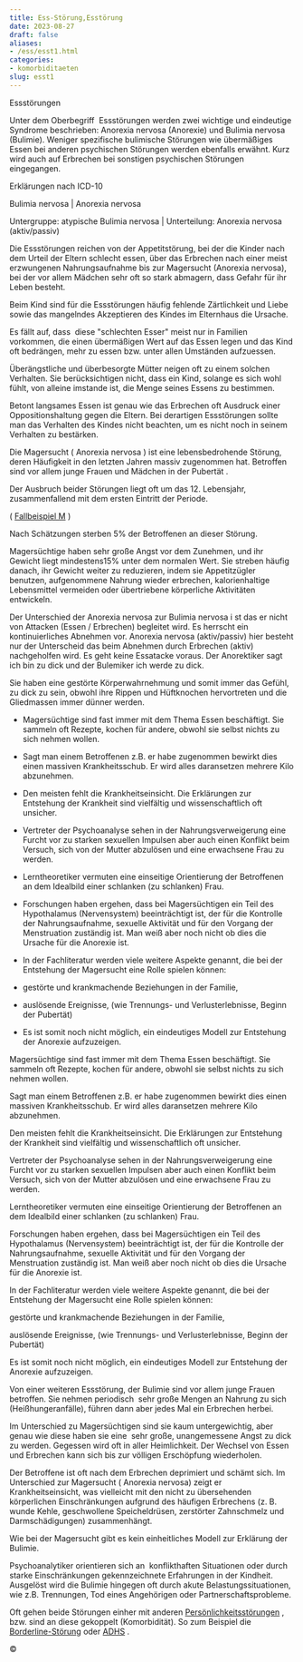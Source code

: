 ```yaml
---
title: Ess-Störung,Esstörung
date: 2023-08-27
draft: false
aliases:
- /ess/esst1.html
categories:
- komorbiditaeten
slug: esst1
---
```




Essstörungen

Unter dem Oberbegriff 
Essstörungen werden zwei wichtige und
eindeutige Syndrome beschrieben: Anorexia nervosa (Anorexie) und Bulimia nervosa
(Bulimie). Weniger spezifische bulimische Störungen wie übermäßiges Essen
bei anderen psychischen Störungen werden ebenfalls erwähnt. Kurz wird auch auf
Erbrechen bei sonstigen psychischen Störungen eingegangen.

Erklärungen nach ICD-10

Bulimia nervosa | Anorexia nervosa

Untergruppe: atypische Bulimia nervosa | Unterteilung: Anorexia nervosa (aktiv/passiv)

Die
Essstörungen reichen von der Appetitstörung, bei der die Kinder nach dem
Urteil der Eltern schlecht essen, über das Erbrechen nach einer meist
erzwungenen Nahrungsaufnahme bis zur Magersucht (Anorexia nervosa), bei der vor
allem Mädchen sehr oft so stark abmagern, dass Gefahr für ihr Leben besteht.

Beim
Kind sind für die Essstörungen häufig fehlende Zärtlichkeit und Liebe sowie
das mangelndes Akzeptieren des Kindes im Elternhaus die Ursache.

Es
fällt auf, dass  diese "schlechten Esser" meist nur in Familien
vorkommen, die einen übermäßigen Wert auf das Essen legen und das Kind oft
bedrängen, mehr zu essen bzw. unter allen Umständen aufzuessen.

Überängstliche
und überbesorgte Mütter neigen oft zu einem solchen Verhalten. Sie berücksichtigen
nicht, dass ein Kind, solange es sich wohl fühlt, von alleine imstande ist, die
Menge seines Essens zu bestimmen.

Betont
langsames Essen ist genau wie das Erbrechen oft Ausdruck einer Oppositionshaltung
gegen die Eltern. Bei derartigen Essstörungen sollte man das Verhalten des
Kindes nicht beachten, um es nicht noch in seinem Verhalten zu bestärken.

Die
Magersucht ( Anorexia nervosa ) ist eine lebensbedrohende Störung, deren Häufigkeit in den
letzten Jahren massiv zugenommen hat. Betroffen sind vor allem junge Frauen und
Mädchen in der Pubertät .

Der
Ausbruch beider Störungen liegt oft um das 12. Lebensjahr, zusammenfallend mit
dem ersten Eintritt der Periode.

( [Fallbeispiel
M](https://borderliner.ch/fallbeisp_m_1/fallbeispiel_m.htm) )

Nach
Schätzungen sterben 5% der Betroffenen an dieser Störung.

Magersüchtige
haben sehr große Angst vor dem Zunehmen, und ihr Gewicht liegt mindestens15%
unter dem normalen Wert. Sie streben häufig danach, ihr Gewicht weiter zu
reduzieren, indem sie Appetitzügler benutzen, aufgenommene Nahrung wieder
erbrechen, kalorienhaltige Lebensmittel vermeiden oder übertriebene körperliche
Aktivitäten entwickeln.

Der
Unterschied der Anorexia nervosa zur Bulimia nervosa i st das er nicht von Attacken (Essen / Erbrechen) begleitet wird. Es herrscht
ein kontinuierliches Abnehmen vor. Anorexia nervosa (aktiv/passiv) hier
besteht nur der Unterscheid das beim Abnehmen durch Erbrechen (aktiv)
nachgeholfen wird. Es geht keine Essatacke voraus. Der Anorektiker sagt ich bin
zu dick und der Bulemiker ich werde zu dick.

Sie
haben eine gestörte Körperwahrnehmung und somit immer das Gefühl, zu dick zu
sein, obwohl ihre Rippen und Hüftknochen hervortreten und die Gliedmassen immer
dünner werden.

- Magersüchtige
sind fast immer mit dem Thema Essen beschäftigt. Sie sammeln oft Rezepte,
kochen für andere, obwohl sie selbst nichts zu sich nehmen wollen.

- Sagt man einem
Betroffenen z.B. er habe zugenommen bewirkt dies einen massiven Krankheitsschub.
Er wird alles daransetzen mehrere Kilo abzunehmen.

- Den
meisten fehlt die Krankheitseinsicht. Die Erklärungen zur Entstehung der
Krankheit sind vielfältig und
wissenschaftlich oft unsicher.

- Vertreter
der Psychoanalyse sehen in der Nahrungsverweigerung eine Furcht vor zu starken
sexuellen Impulsen aber auch einen Konflikt beim Versuch, sich von der Mutter
abzulösen und eine erwachsene Frau zu werden.

- Lerntheoretiker
vermuten eine einseitige Orientierung der Betroffenen an dem Idealbild einer
schlanken (zu schlanken) Frau.

- Forschungen
haben ergehen, dass bei Magersüchtigen ein Teil des Hypothalamus (Nervensystem)
beeinträchtigt ist, der für die Kontrolle der Nahrungsaufnahme, sexuelle
Aktivität und für den Vorgang der Menstruation zuständig ist. Man weiß aber noch nicht ob dies die Ursache für die Anorexie ist.

- In
der Fachliteratur werden viele weitere Aspekte genannt, die bei der Entstehung
der Magersucht eine Rolle spielen können:

- gestörte
und krankmachende Beziehungen in der Familie,

- auslösende
Ereignisse, (wie Trennungs- und Verlusterlebnisse, Beginn der Pubertät)

- Es
ist somit noch nicht möglich, ein eindeutiges Modell zur Entstehung der Anorexie
aufzuzeigen.

Magersüchtige
sind fast immer mit dem Thema Essen beschäftigt. Sie sammeln oft Rezepte,
kochen für andere, obwohl sie selbst nichts zu sich nehmen wollen.

Sagt man einem
Betroffenen z.B. er habe zugenommen bewirkt dies einen massiven Krankheitsschub.
Er wird alles daransetzen mehrere Kilo abzunehmen.

Den
meisten fehlt die Krankheitseinsicht. Die Erklärungen zur Entstehung der
Krankheit sind vielfältig und
wissenschaftlich oft unsicher.

Vertreter
der Psychoanalyse sehen in der Nahrungsverweigerung eine Furcht vor zu starken
sexuellen Impulsen aber auch einen Konflikt beim Versuch, sich von der Mutter
abzulösen und eine erwachsene Frau zu werden.

Lerntheoretiker
vermuten eine einseitige Orientierung der Betroffenen an dem Idealbild einer
schlanken (zu schlanken) Frau.

Forschungen
haben ergehen, dass bei Magersüchtigen ein Teil des Hypothalamus (Nervensystem)
beeinträchtigt ist, der für die Kontrolle der Nahrungsaufnahme, sexuelle
Aktivität und für den Vorgang der Menstruation zuständig ist. Man weiß aber noch nicht ob dies die Ursache für die Anorexie ist.

In
der Fachliteratur werden viele weitere Aspekte genannt, die bei der Entstehung
der Magersucht eine Rolle spielen können:

gestörte
und krankmachende Beziehungen in der Familie,

auslösende
Ereignisse, (wie Trennungs- und Verlusterlebnisse, Beginn der Pubertät)

Es
ist somit noch nicht möglich, ein eindeutiges Modell zur Entstehung der Anorexie
aufzuzeigen.

Von
einer weiteren Essstörung, der Bulimie sind vor allem junge Frauen betroffen. Sie nehmen periodisch  sehr große Mengen an Nahrung zu sich
(Heißhungeranfälle), führen dann aber jedes Mal ein
Erbrechen herbei.

Im
Unterschied zu Magersüchtigen sind sie kaum untergewichtig, aber genau wie
diese haben sie eine  sehr große, unangemessene Angst zu dick zu werden.
Gegessen wird oft in aller Heimlichkeit. Der Wechsel von Essen und Erbrechen
kann sich bis zur völligen Erschöpfung wiederholen.

Der
Betroffene ist oft nach dem Erbrechen deprimiert und schämt sich. Im
Unterschied zur Magersucht ( Anorexia nervosa) zeigt er Krankheitseinsicht, was
vielleicht mit den nicht zu übersehenden körperlichen Einschränkungen
aufgrund des häufigen Erbrechens (z. B. wunde Kehle, geschwollene Speicheldrüsen,
zerstörter Zahnschmelz und Darmschädigungen) zusammenhängt.

Wie
bei der Magersucht gibt es kein einheitliches Modell zur Erklärung der Bulimie.

Psychoanalytiker
orientieren sich an  konflikthaften Situationen oder durch starke Einschränkungen
gekennzeichnete Erfahrungen in der Kindheit. Ausgelöst wird die Bulimie
hingegen oft durch akute Belastungssituationen, wie z.B. Trennungen, Tod eines
Angehörigen oder Partnerschaftsprobleme.

Oft
gehen beide Störungen einher mit anderen [Persönlichkeitsstörungen](https://borderliner.ch/persstoerung/persstoerung1.html) , bzw. sind
an diese gekoppelt (Komorbidität). So zum Beispiel die [Borderline-Störung](https://borderliner.ch/bord/bord1/bord1.html) oder [ADHS](https://borderliner.ch/ads/ads.html) .

©


